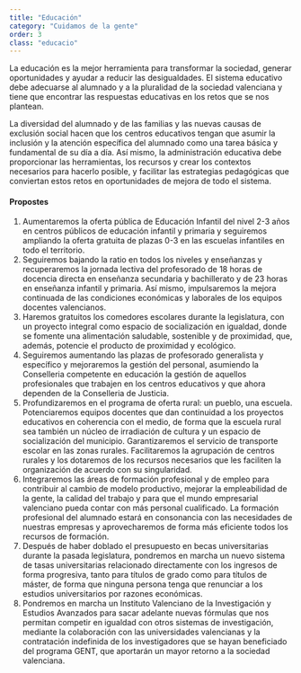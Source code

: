 ```yaml
---
title: "Educación"
category: "Cuidamos de la gente"
order: 3
class: "educacio"
---
```


<div class="programa-intro">

La educación es la mejor herramienta para transformar la sociedad, generar oportunidades y ayudar a reducir las desigualdades. El sistema educativo debe adecuarse al alumnado y a la pluralidad de la sociedad valenciana y tiene que encontrar las respuestas educativas en los retos que se nos plantean.

La diversidad del alumnado y de las familias y las nuevas causas de exclusión social hacen que los centros educativos tengan que asumir la inclusión y la atención específica del alumnado como una tarea básica y fundamental de su día a día. Así mismo, la administración educativa debe proporcionar las herramientas, los recursos y crear los contextos necesarios para hacerlo posible, y facilitar las estrategias pedagógicas que conviertan estos retos en oportunidades de mejora de todo el sistema.
</div>

<div class="programa-box">

#### Propostes

1.	Aumentaremos la oferta pública de Educación Infantil del nivel 2-3 años en centros públicos de educación infantil y primaria y seguiremos ampliando la oferta gratuita de plazas 0-3 en las escuelas infantiles en todo el territorio. 
2.	Seguiremos bajando la ratio en todos los niveles y enseñanzas y recuperaremos la jornada lectiva del profesorado de 18 horas de docencia directa en enseñanza secundaria y bachillerato y de 23 horas en enseñanza infantil y primaria. Así mismo, impulsaremos la mejora continuada de las condiciones económicas y laborales de los equipos docentes valencianos.
3.	Haremos gratuitos los comedores escolares durante la legislatura, con un proyecto integral como espacio de socialización en igualdad, donde se fomente una alimentación saludable, sostenible y de proximidad, que, además, potencie el producto de proximidad y ecológico.
4.	Seguiremos aumentando las plazas de profesorado generalista y específico y mejoraremos la gestión del personal, asumiendo la Conselleria competente en educación la gestión de aquellos profesionales que trabajen en los centros educativos y que ahora dependen de la Conselleria de Justicia.
5.	Profundizaremos en el programa de oferta rural: un pueblo, una escuela. Potenciaremos equipos docentes que dan continuidad a los proyectos educativos en coherencia con el medio, de forma que la escuela rural sea también un núcleo de irradiación de cultura y un espacio de socialización del municipio. Garantizaremos el servicio de transporte escolar en las zonas rurales. Facilitaremos la agrupación de centros rurales y los dotaremos de los recursos necesarios que les faciliten la organización de acuerdo con su singularidad.
6.	Integraremos las áreas de formación profesional y de empleo para contribuir al cambio de modelo productivo, mejorar la empleabilidad de la gente, la calidad del trabajo y para que el mundo empresarial valenciano pueda contar con más personal cualificado. La formación profesional del alumnado estará en consonancia con las necesidades de nuestras empresas y aprovecharemos de forma más eficiente todos los recursos de formación.
7.	Después de haber doblado el presupuesto en becas universitarias durante la pasada legislatura, pondremos en marcha un nuevo sistema de tasas universitarias relacionado directamente con los ingresos de forma progresiva, tanto para títulos de grado como para títulos de máster, de forma que ninguna persona tenga que renunciar a los estudios universitarios por razones económicas.
8.	Pondremos en marcha un Instituto Valenciano de la Investigación y Estudios Avanzados para sacar adelante nuevas fórmulas que nos permitan competir en igualdad con otros sistemas de investigación, mediante la colaboración con las universidades valencianas y la contratación indefinida de los investigadores que se hayan beneficiado del programa GENT, que aportarán un mayor retorno a la sociedad valenciana.

</div>